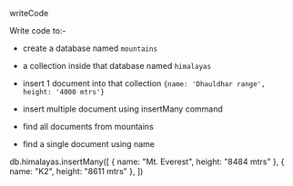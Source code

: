 writeCode

Write code to:-

- create a database named `mountains`
- a collection inside that database named `himalayas`
- insert 1 document into that collection `{name: 'Dhauldhar range', height: '4000 mtrs'}`

- insert multiple document using insertMany command
- find all documents from mountains
- find a single document using name

db.himalayas.insertMany([
{
name: "Mt. Everest",
height: "8484 mtrs"
},
{
name: "K2",
height: "8611 mtrs"
},
])
